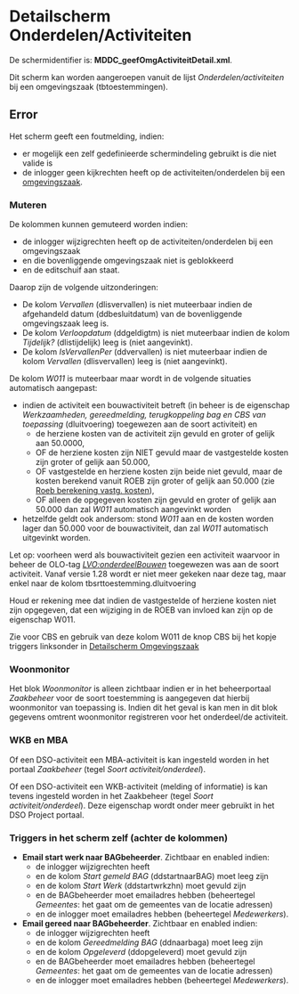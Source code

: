 # Detailscherm Onderdelen/Activiteiten

De schermidentifier is: **MDDC_geefOmgActiviteitDetail.xml**.

Dit scherm kan worden aangeroepen vanuit de lijst _Onderdelen/activiteiten_ bij een omgevingszaak (tbtoestemmingen).

## Error

Het scherm geeft een foutmelding, indien:

- er mogelijk een zelf gedefinieerde schermindeling gebruikt is die niet valide is
- de inlogger geen kijkrechten heeft op de activiteiten/onderdelen bij een [omgevingszaak](tegel_onderdelen/lijst_onderdelen.md).

### Muteren

De kolommen kunnen gemuteerd worden indien:

- de inlogger wijzigrechten heeft op de activiteiten/onderdelen bij een omgevingszaak
- en die bovenliggende omgevingszaak niet is geblokkeerd
- en de editschuif aan staat.

Daarop zijn de volgende uitzonderingen:

- De kolom _Vervallen_ (dlisvervallen) is niet muteerbaar indien de afgehandeld datum (ddbesluitdatum) van de bovenliggende omgevingszaak leeg is.
- De kolom _Verloopdatum_ (ddgeldigtm) is niet muteerbaar indien de kolom _Tijdelijk?_ (dlistijdelijk) leeg is (niet aangevinkt).
- De kolom _IsVervallenPer_ (ddvervallen) is niet muteerbaar indien de kolom _Vervallen_ (dlisvervallen) leeg is (niet aangevinkt).

De kolom _W011_ is muteerbaar maar wordt in de volgende situaties automatisch aangepast:

- indien de activiteit een bouwactiviteit betreft (in beheer is de eigenschap _Werkzaamheden, gereedmelding, terugkoppeling bag en CBS van toepassing_ (dluitvoering) toegewezen aan de soort activiteit) en
  - de herziene kosten van de activiteit zijn gevuld en groter of gelijk aan 50.0000,
  - OF de herziene kosten zijn NIET gevuld maar de vastgestelde kosten zijn groter of gelijk aan 50.000,
  - OF vastgestelde en herziene kosten zijn beide niet gevuld, maar de kosten berekend vanuit ROEB zijn groter of gelijk aan 50.000 (zie [Roeb berekening vastg. kosten](../../../../instellen_inrichten/roeb_berekening_vastg._kosten.md)),
  - OF alleen de opgegeven kosten zijn gevuld en groter of gelijk aan 50.000 dan zal _W011_ automatisch aangevinkt worden
- hetzelfde geldt ook andersom: stond _W011_ aan en de kosten worden lager dan 50.000 voor de bouwactiviteit, dan zal _W011_ automatisch uitgevinkt worden.

Let op: voorheen werd als bouwactiviteit gezien een activiteit waarvoor in beheer de OLO-tag _<LVO:onderdeelBouwen>_ toegewezen was aan de soort activiteit. Vanaf versie 1.28 wordt er niet meer gekeken naar deze tag, maar enkel naar de kolom tbsrttoestemming.dluitvoering

Houd er rekening mee dat indien de vastgestelde of herziene kosten niet zijn opgegeven, dat een wijziging in de ROEB van invloed kan zijn op de eigenschap W011.

Zie voor CBS en gebruik van deze kolom W011 de knop CBS bij het kopje triggers linksonder in [Detailscherm Omgevingszaak](detailscherm_omgevingszaken.md)

### Woonmonitor

Het blok _Woonmonitor_ is alleen zichtbaar indien er in het beheerportaal _Zaakbeheer_ voor de soort toestemming is aangegeven dat hierbij woonmonitor van toepassing is. Indien dit het geval is kan men in dit blok gegevens omtrent woonmonitor registreren voor het onderdeel/de activiteit.

### WKB en MBA

Of een DSO-activiteit een MBA-activiteit is kan ingesteld worden in het portaal _Zaakbeheer_ (tegel _Soort activiteit/onderdeel_).

Of een DSO-activiteit een WKB-activiteit (melding of informatie) is kan tevens ingesteld worden in het Zaakbeheer (tegel _Soort activiteit/onderdeel_). Deze eigenschap wordt onder meer gebruikt in het DSO Project portaal.

### Triggers in het scherm zelf (achter de kolommen)

- **Email start werk naar BAGbeheerder**. Zichtbaar en enabled indien:
  - de inlogger wijzigrechten heeft
  - en de kolom _Start gemeld BAG_ (ddstartnaarBAG) moet leeg zijn
  - en de kolom _Start Werk_ (ddstartwrkzhn) moet gevuld zijn
  - en de BAGbeheerder moet emailadres hebben (beheertegel _Gemeentes_: het gaat om de gemeentes van de locatie adressen)
  - en de inlogger moet emailadres hebben (beheertegel _Medewerkers_).
- **Email gereed naar BAGbeheerder**. Zichtbaar en enabled indien:
  - de inlogger wijzigrechten heeft
  - en de kolom _Gereedmelding BAG_ (ddnaarbaga) moet leeg zijn
  - en de kolom _Opgeleverd_ (ddopgeleverd) moet gevuld zijn
  - en de BAGbeheerder moet emailadres hebben (beheertegel _Gemeentes_: het gaat om de gemeentes van de locatie adressen)
  - en de inlogger moet emailadres hebben (beheertegel _Medewerkers_).
